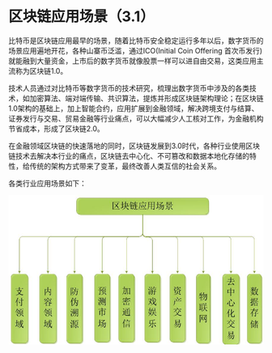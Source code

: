 # 区块链应用场景（3.1）

比特币是区块链应用最早的场景，随着比特币安全稳定运行多年以后，数字货币的场景应用遍地开花，各种山寨币泛滥，通过ICO(Initial Coin Offering 首次币发行)就能融到大量资金，上市后的数字货币就像股票一样可以进自由交易，这类应用主流称为区块链1.0。

技术人员通过对比特币等数字货币的技术研究，梳理出数字货币中涉及的各类技术，如加密算法、端对端传输、共识算法，提炼并形成区块链架构理论；在区块链1.0架构的基础上，加上智能合约，应用扩展到金融领域，解决跨境支付与结算、证券发行与交易、贸易金融等行业痛点，可以大幅减少人工核对工作，为金融机构节省成本，形成了区块链2.0。

在金融领域区块链的快速落地的同时，区块链发展到3.0时代，各种行业使用区块链技术去解决本行业的痛点，区块链去中心化、不可篡改和数据本地化存储的特性，给传统的架构方式带来了变革，最终改善人类互信的社会关系。

各类行业应用场景如下：

![004.jpg](004.jpg)
